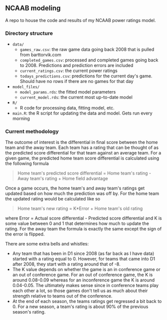 ## NCAAB modeling

A repo to house the code and results of my NCAAB power ratings model.

### Directory structure

-   `data/`
    -   `games_raw.csv`: the raw game data going back 2008 that is pulled from barttorvik.com
    -   `completed_games.csv`: processed and completed games going back to 2008. Predictions and prediction errors are included
    -   `current_ratings.csv`: the current power ratings
    -   `todays_predictions.csv`: predictions for the current day's game. Should have no rows if there are no games for that day
-   `model_files/`
    -   `model_params.rds`: the fitted model parameters
    -   `current_model.rds`: the current most up-to-date model
-   `R/`
    -   R code for processing data, fitting model, etc.
-   `main.R`: the R script for updating the data and model. Gets run every morning

### Current methodology

The outcome of interest is the differential in final score between the home team and the away team. Each team has a rating that can be thought of as the predicted score differential for that team against an average team. For a given game, the predicted home team score differential is calculated using the following formula

> Home team's predicted score differential = Home team's rating - Away team's rating + Home field advantage

Once a game occurs, the home team's and away team's ratings get updated based on how much the prediction was off by. For the home team the updated rating would be calculated like so

> Home team's new rating = K\*Error + Home team's old rating

where Error = Actual score differential - Predicted score differential and K is some value between 0 and 1 that determines how much to update the rating. For the away team the formula is exactly the same except the sign of the error is flipped.

There are some extra bells and whistles:

-   Any team that has been in D1 since 2008 (as far back as I have data) started with a rating equal to 0. However, for teams that came into D1 after 2008, they start with a rating around that of -8.
-   The K value depends on whether the game is an in conference game or an out of conference game. For an out of conference game, the K is around 0.08-0.09 whereas for an inconference game the K is around 0.04-0.05. The ultimately makes sense since in conference teams play each other a lot, so those games don't tell us as much about their strength relative to teams out of the conference.
-   At the end of each season, the teams ratings get regressed a bit back to 0. For a new season, a team's rating is about 90% of the previous season's rating.

